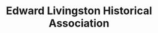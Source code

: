 ---
layout: repo
title: "Edward Livingston Historical Association"
id: 24942
permalink: repos/24942/
---